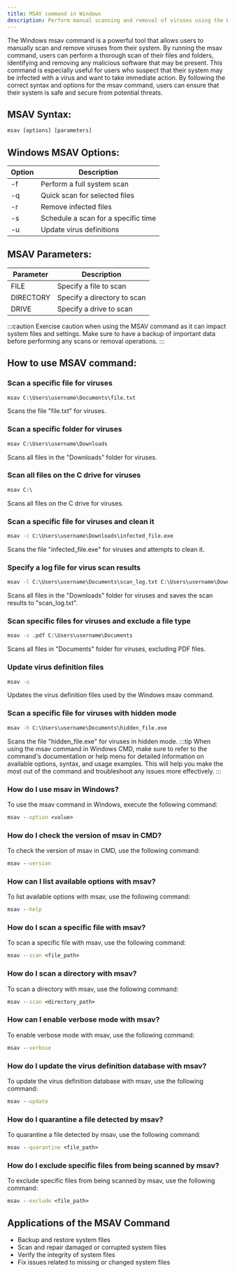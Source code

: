 ```yaml
---
title: MSAV command in Windows
description: Perform manual scanning and removal of viruses using the Windows msav command. Learn how to use this command efficiently.
---
```


The Windows msav command is a powerful tool that allows users to manually scan and remove viruses from their system. By running the msav command, users can perform a thorough scan of their files and folders, identifying and removing any malicious software that may be present. This command is especially useful for users who suspect that their system may be infected with a virus and want to take immediate action. By following the correct syntax and options for the msav command, users can ensure that their system is safe and secure from potential threats.
## MSAV Syntax:
```cmd
msav [options] [parameters]
```

## Windows MSAV Options:
| Option | Description                        |
|--------|------------------------------------|
| -f     | Perform a full system scan         |
| -q     | Quick scan for selected files      |
| -r     | Remove infected files              |
| -s     | Schedule a scan for a specific time|
| -u     | Update virus definitions           |
  
## MSAV Parameters:
| Parameter | Description                    |
|-----------|--------------------------------|
| FILE      | Specify a file to scan         |
| DIRECTORY | Specify a directory to scan    |
| DRIVE     | Specify a drive to scan        |

:::caution
Exercise caution when using the MSAV command as it can impact system files and settings. Make sure to have a backup of important data before performing any scans or removal operations.
:::
## How to use MSAV command:

### Scan a specific file for viruses
```cmd
msav C:\Users\username\Documents\file.txt
```
Scans the file "file.txt" for viruses.

### Scan a specific folder for viruses
```cmd
msav C:\Users\username\Downloads
```
Scans all files in the "Downloads" folder for viruses.

### Scan all files on the C drive for viruses
```cmd
msav C:\
```
Scans all files on the C drive for viruses.

### Scan a specific file for viruses and clean it
```cmd
msav -c C:\Users\username\Downloads\infected_file.exe
```
Scans the file "infected_file.exe" for viruses and attempts to clean it.

### Specify a log file for virus scan results
```cmd
msav -l C:\Users\username\Documents\scan_log.txt C:\Users\username\Downloads
```
Scans all files in the "Downloads" folder for viruses and saves the scan results to "scan_log.txt".

### Scan specific files for viruses and exclude a file type
```cmd
msav -x .pdf C:\Users\username\Documents
```
Scans all files in "Documents" folder for viruses, excluding PDF files.

### Update virus definition files
```cmd
msav -u
```
Updates the virus definition files used by the Windows msav command.

### Scan a specific file for viruses with hidden mode
```cmd
msav -h C:\Users\username\Documents\hidden_file.exe
```
Scans the file "hidden_file.exe" for viruses in hidden mode.
:::tip
When using the msav command in Windows CMD, make sure to refer to the command's documentation or help menu for detailed information on available options, syntax, and usage examples. This will help you make the most out of the command and troubleshoot any issues more effectively.
:::

### How do I use msav in Windows?
To use the msav command in Windows, execute the following command:
```cmd
msav --option <value>
```

### How do I check the version of msav in CMD?
To check the version of msav in CMD, use the following command:
```cmd
msav --version
```

### How can I list available options with msav?
To list available options with msav, use the following command:
```cmd
msav --help
```

### How do I scan a specific file with msav?
To scan a specific file with msav, use the following command:
```cmd
msav --scan <file_path>
```

### How do I scan a directory with msav?
To scan a directory with msav, use the following command:
```cmd
msav --scan <directory_path>
```

### How can I enable verbose mode with msav?
To enable verbose mode with msav, use the following command:
```cmd
msav --verbose
```

### How do I update the virus definition database with msav?
To update the virus definition database with msav, use the following command:
```cmd
msav --update
```

### How do I quarantine a file detected by msav?
To quarantine a file detected by msav, use the following command:
```cmd
msav --quarantine <file_path>
```

### How do I exclude specific files from being scanned by msav?
To exclude specific files from being scanned by msav, use the following command:
```cmd
msav --exclude <file_path>
```

## Applications of the MSAV Command

- Backup and restore system files
- Scan and repair damaged or corrupted system files
- Verify the integrity of system files
- Fix issues related to missing or changed system files